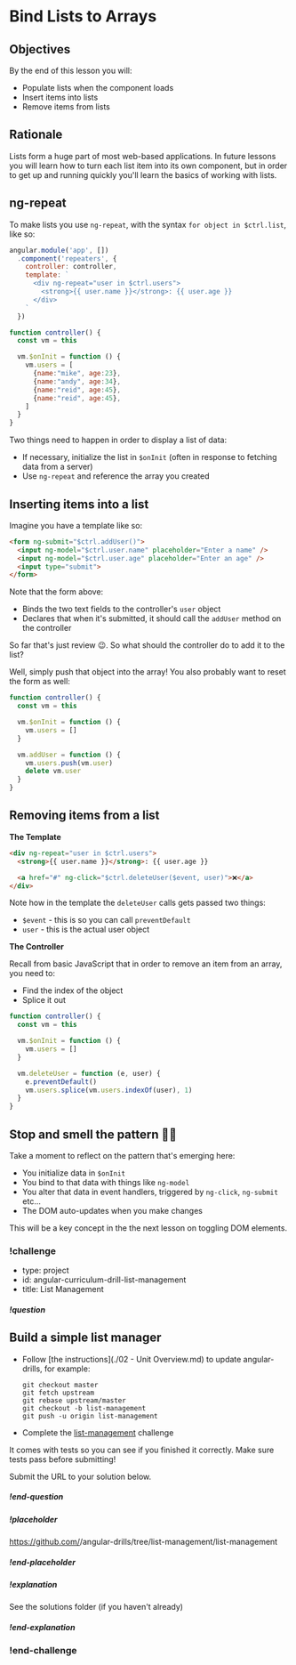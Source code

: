 # Bind Lists to Arrays

## Objectives

By the end of this lesson you will:

- Populate lists when the component loads
- Insert items into lists
- Remove items from lists

## Rationale

Lists form a huge part of most web-based applications.  In future lessons you will learn how to turn each list item into its own component, but in order to get up and running quickly you'll learn the basics of working with lists.

## ng-repeat

To make lists you use `ng-repeat`, with the syntax `for object in $ctrl.list`, like so:

```js
angular.module('app', [])
  .component('repeaters', {
    controller: controller,
    template: `
      <div ng-repeat="user in $ctrl.users">
        <strong>{{ user.name }}</strong>: {{ user.age }}
      </div>
    `
  })

function controller() {
  const vm = this

  vm.$onInit = function () {
    vm.users = [
      {name:"mike", age:23},
      {name:"andy", age:34},
      {name:"reid", age:45},
      {name:"reid", age:45},
    ]
  }
}
```

Two things need to happen in order to display a list of data:

- If necessary, initialize the list in `$onInit` (often in response to fetching data from a server)
- Use `ng-repeat` and reference the array you created

## Inserting items into a list

Imagine you have a template like so:

```html
<form ng-submit="$ctrl.addUser()">
  <input ng-model="$ctrl.user.name" placeholder="Enter a name" />
  <input ng-model="$ctrl.user.age" placeholder="Enter an age" />
  <input type="submit">
</form>
```

Note that the form above:

- Binds the two text fields to the controller's `user` object
- Declares that when it's submitted, it should call the `addUser` method on the controller

So far that's just review 😉.  So what should the controller do to add it to the list?

Well, simply push that object into the array!  You also probably want to reset the form as well:

```js
function controller() {
  const vm = this

  vm.$onInit = function () {
    vm.users = []
  }

  vm.addUser = function () {
    vm.users.push(vm.user)
    delete vm.user
  }
}
```

## Removing items from a list

**The Template**

```html
<div ng-repeat="user in $ctrl.users">
  <strong>{{ user.name }}</strong>: {{ user.age }}

  <a href="#" ng-click="$ctrl.deleteUser($event, user)">❌</a>
</div>
```

Note how in the template the `deleteUser` calls gets passed two things:

- `$event` - this is so you can call `preventDefault`
- `user` - this is the actual user object

**The Controller**

Recall from basic JavaScript that in order to remove an item from an array, you need to:

- Find the index of the object
- Splice it out

```js
function controller() {
  const vm = this

  vm.$onInit = function () {
    vm.users = []
  }

  vm.deleteUser = function (e, user) {
    e.preventDefault()
    vm.users.splice(vm.users.indexOf(user), 1)
  }
}
```

## Stop and smell the pattern 🌹🌹

Take a moment to reflect on the pattern that's emerging here:

- You initialize data in `$onInit`
- You bind to that data with things like `ng-model`
- You alter that data in event handlers, triggered by `ng-click`, `ng-submit` etc...
- The DOM auto-updates when you make changes

This will be a key concept in the the next lesson on toggling DOM elements.

### !challenge
* type: project
* id: angular-curriculum-drill-list-management
* title: List Management

##### !question
## Build a simple list manager

- Follow [the instructions](./02 - Unit Overview.md) to update angular-drills, for example:

  ```
  git checkout master
  git fetch upstream
  git rebase upstream/master
  git checkout -b list-management
  git push -u origin list-management
  ```
- Complete the [list-management](https://github.com/gSchool/angular-drills/tree/master/list-management) challenge

It comes with tests so you can see if you finished it correctly.  Make sure tests pass before submitting!

Submit the URL to your solution below.
##### !end-question

##### !placeholder
https://github.com/<your name>/angular-drills/tree/list-management/list-management
##### !end-placeholder

##### !explanation
See the solutions folder (if you haven't already)
##### !end-explanation
### !end-challenge
